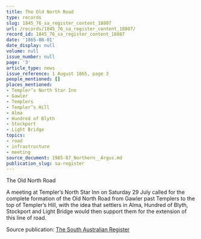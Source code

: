 ```yaml
---
title: The Old North Road
type: records
slug: 1845_76_sa_register_content_18807
url: /records/1845_76_sa_register_content_18807/
record_id: 1845_76_sa_register_content_18807
date: '1865-08-01'
date_display: null
volume: null
issue_number: null
page: '3'
article_type: news
issue_reference: 1 August 1865, page 3
people_mentioned: []
places_mentioned:
- Templer’s North Star Inn
- Gawler
- Templers
- Templer’s Hill
- Alma
- Hundred of Blyth
- Stockport
- Light Bridge
topics:
- road
- infrastructure
- meeting
source_document: 1985-87_Northern__Argus.md
publication_slug: sa-register
---
```


The Old North Road

A meeting at Templer’s North Star Inn on Saturday 29 July called for the complete formation of the Old North Road from Gawler past Templers to the top of Templer’s Hill, with the idea that settlers in Alma, Hundred of Blyth, Stockport and Light Bridge would then support them for the extension of this line of road.

Source publication: [The South Australian Register](/publications/sa-register/)
